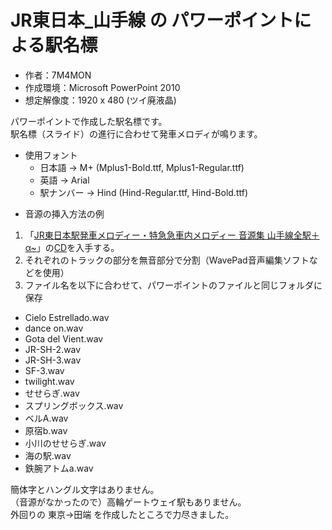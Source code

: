 # JR東日本_山手線 の パワーポイントによる駅名標


* 作者：7M4MON
* 作成環境：Microsoft PowerPoint 2010
* 想定解像度：1920 x 480 (ツイ廃液晶)

パワーポイントで作成した駅名標です。  
駅名標（スライド）の進行に合わせて発車メロディが鳴ります。  

- 使用フォント
  - 日本語 → M+ (Mplus1-Bold.ttf, Mplus1-Regular.ttf)
  - 英語 → Arial
  - 駅ナンバー → Hind (Hind-Regular.ttf, Hind-Bold.ttf)

* 音源の挿入方法の例
1. 「[JR東日本駅発車メロディー・特急急車内メロディー 音源集 山手線全駅＋α~](https://www.billboard-japan.com/goods/detail/189803)」の[CD](
https://www.amazon.co.jp/dp/B0009G7BPW)を入手する。  
1. それぞれのトラックの部分を無音部分で分割（WavePad音声編集ソフトなどを使用）
1. ファイル名を以下に合わせて、パワーポイントのファイルと同じフォルダに保存

* Cielo Estrellado.wav
* dance on.wav
* Gota del Vient.wav
* JR-SH-2.wav
* JR-SH-3.wav
* SF-3.wav
* twilight.wav
* せせらぎ.wav
* スプリングボックス.wav
* ベルA.wav
* 原宿b.wav
* 小川のせせらぎ.wav
* 海の駅.wav
* 鉄腕アトムa.wav

簡体字とハングル文字はありません。  
（音源がなかったので）高輪ゲートウェイ駅もありません。  
外回りの 東京→田端 を作成したところで力尽きました。  


